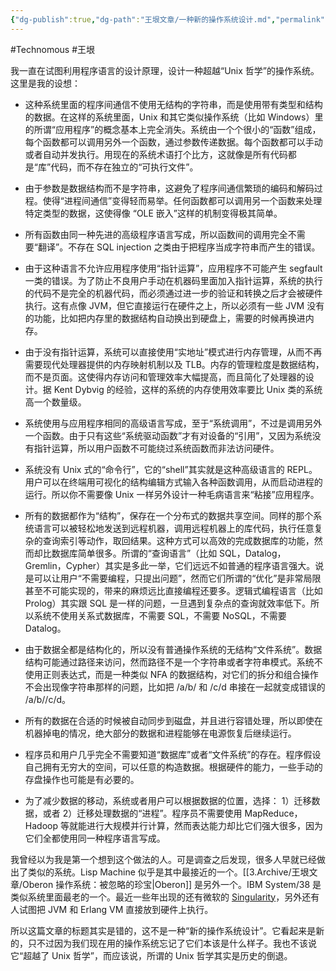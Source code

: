 ```yaml
---
{"dg-publish":true,"dg-path":"王垠文章/一种新的操作系统设计.md","permalink":"/王垠文章/一种新的操作系统设计/","created":"2023-12-12T15:22:24.754+08:00","updated":"2023-12-12T15:24:19.744+08:00"}
---
```


#Technomous #王垠 

我一直在试图利用程序语言的设计原理，设计一种超越“Unix 哲学”的操作系统。这里是我的设想：

- 这种系统里面的程序间通信不使用无结构的字符串，而是使用带有类型和结构的数据。在这样的系统里面，Unix 和其它类似操作系统（比如 Windows）里的所谓“应用程序”的概念基本上完全消失。系统由一个个很小的“函数”组成，每个函数都可以调用另外一个函数，通过参数传递数据。每个函数都可以手动或者自动并发执行。用现在的系统术语打个比方，这就像是所有代码都是“库”代码，而不存在独立的“可执行文件”。

- 由于参数是数据结构而不是字符串，这避免了程序间通信繁琐的编码和解码过程。使得“进程间通信”变得轻而易举。任何函数都可以调用另一个函数来处理特定类型的数据，这使得像 “OLE 嵌入”这样的机制变得极其简单。

- 所有函数由同一种先进的高级程序语言写成，所以函数间的调用完全不需要“翻译”。不存在 SQL injection 之类由于把程序当成字符串而产生的错误。

- 由于这种语言不允许应用程序使用“指针运算”，应用程序不可能产生 segfault 一类的错误。为了防止不良用户手动在机器码里面加入指针运算，系统的执行的代码不是完全的机器代码，而必须通过进一步的验证和转换之后才会被硬件执行。这有点像 JVM，但它直接运行在硬件之上，所以必须有一些 JVM 没有的功能，比如把内存里的数据结构自动换出到硬盘上，需要的时候再换进内存。

- 由于没有指针运算，系统可以直接使用“实地址”模式进行内存管理，从而不再需要现代处理器提供的内存映射机制以及 TLB。内存的管理粒度是数据结构，而不是页面。这使得内存访问和管理效率大幅提高，而且简化了处理器的设计。据 Kent Dybvig 的经验，这样的系统的内存使用效率要比 Unix 类的系统高一个数量级。

- 系统使用与应用程序相同的高级语言写成，至于“系统调用”，不过是调用另外一个函数。由于只有这些“系统驱动函数”才有对设备的“引用”，又因为系统没有指针运算，所以用户函数不可能绕过系统函数而非法访问硬件。

- 系统没有 Unix 式的“命令行”，它的“shell”其实就是这种高级语言的 REPL。用户可以在终端用可视化的结构编辑方式输入各种函数调用，从而启动进程的运行。所以你不需要像 Unix 一样另外设计一种毛病语言来“粘接”应用程序。

- 所有的数据都作为“结构”，保存在一个分布式的数据共享空间。同样的那个系统语言可以被轻松地发送到远程机器，调用远程机器上的库代码，执行任意复杂的查询索引等动作，取回结果。这种方式可以高效的完成数据库的功能，然而却比数据库简单很多。所谓的“查询语言”（比如 SQL，Datalog，Gremlin，Cypher）其实是多此一举，它们远远不如普通的程序语言强大。说是可以让用户“不需要编程，只提出问题”，然而它们所谓的“优化”是非常局限甚至不可能实现的，带来的麻烦远比直接编程还要多。逻辑式编程语言（比如 Prolog）其实跟 SQL 是一样的问题，一旦遇到复杂点的查询就效率低下。所以系统不使用关系式数据库，不需要 SQL，不需要 NoSQL，不需要 Datalog。

- 由于数据全都是结构化的，所以没有普通操作系统的无结构“文件系统”。数据结构可能通过路径来访问，然而路径不是一个字符串或者字符串模式。系统不使用正则表达式，而是一种类似 NFA 的数据结构，对它们的拆分和组合操作不会出现像字符串那样的问题，比如把 /a/b/ 和 /c/d 串接在一起就变成错误的 /a/b//c/d。

- 所有的数据在合适的时候被自动同步到磁盘，并且进行容错处理，所以即使在机器掉电的情况，绝大部分的数据和进程能够在电源恢复后继续运行。

- 程序员和用户几乎完全不需要知道“数据库”或者“文件系统”的存在。程序假设自己拥有无穷大的空间，可以任意的构造数据。根据硬件的能力，一些手动的存盘操作也可能是有必要的。

- 为了减少数据的移动，系统或者用户可以根据数据的位置，选择： 1）迁移数据，或者 2）迁移处理数据的“进程”。程序员不需要使用 MapReduce，Hadoop 等就能进行大规模并行计算，然而表达能力却比它们强大很多，因为它们全都使用同一种程序语言写成。

我曾经以为我是第一个想到这个做法的人。可是调查之后发现，很多人早就已经做出了类似的系统。Lisp Machine 似乎是其中最接近的一个。[[3.Archive/王垠文章/Oberon 操作系统：被忽略的珍宝\|Oberon]] 是另外一个。IBM System/38 是类似系统里面最老的一个。最近一些年出现的还有微软的 [Singularity](http://research.microsoft.com/en-us/projects/Singularity)，另外还有人试图把 JVM 和 Erlang VM 直接放到硬件上执行。

所以这篇文章的标题其实是错的，这不是一种“新的操作系统设计”。它看起来是新的，只不过因为我们现在用的操作系统忘记了它们本该是什么样子。我也不该说它“超越了 Unix 哲学”，而应该说，所谓的 Unix 哲学其实是历史的倒退。